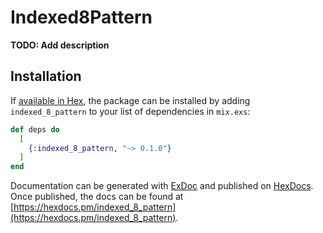 # Indexed8Pattern

**TODO: Add description**

## Installation

If [available in Hex](https://hex.pm/docs/publish), the package can be installed
by adding `indexed_8_pattern` to your list of dependencies in `mix.exs`:

```elixir
def deps do
  [
    {:indexed_8_pattern, "~> 0.1.0"}
  ]
end
```

Documentation can be generated with [ExDoc](https://github.com/elixir-lang/ex_doc)
and published on [HexDocs](https://hexdocs.pm). Once published, the docs can
be found at [https://hexdocs.pm/indexed_8_pattern](https://hexdocs.pm/indexed_8_pattern).

